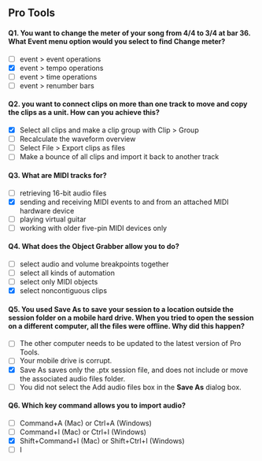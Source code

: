 ## Pro Tools

#### Q1. You want to change the meter of your song from 4/4 to 3/4 at bar 36. What Event menu option would you select to find Change meter?

- [ ] event > event operations
- [x] event > tempo operations
- [ ] event > time operations
- [ ] event > renumber bars

#### Q2. you want to connect clips on more than one track to move and copy the clips as a unit. How can you achieve this?

- [x] Select all clips and make a clip group with Clip > Group
- [ ] Recalculate the waveform overview
- [ ] Select File > Export clips as files
- [ ] Make a bounce of all clips and import it back to another track

#### Q3. What are MIDI tracks for?

- [ ] retrieving 16-bit audio files
- [x] sending and receiving MIDI events to and from an attached MIDI hardware device
- [ ] playing virtual guitar
- [ ] working with older five-pin MIDI devices only

#### Q4. What does the Object Grabber allow you to do?

- [ ] select audio and volume breakpoints together
- [ ] select all kinds of automation
- [ ] select only MIDI objects
- [x] select noncontiguous clips

#### Q5. You used Save As to save your session to a location outside the session folder on a mobile hard drive. When you tried to open the session on a different computer, all the files were offline. Why did this happen?

- [ ] The other computer needs to be updated to the latest version of Pro Tools.
- [ ] Your mobile drive is corrupt.
- [x] Save As saves only the .ptx session file, and does not include or move the associated audio files folder.
- [ ] You did not select the Add audio files box in the **Save As** dialog box.

#### Q6. Which key command allows you to import audio?

- [ ] Command+A (Mac) or Ctrl+A (Windows)
- [ ] Command+I (Mac) or Ctrl+I (Windows)
- [x] Shift+Command+I (Mac) or Shift+Ctrl+I (Windows)
- [ ] I
